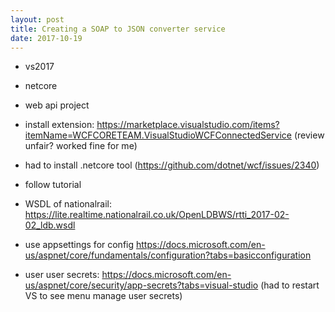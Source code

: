 ```yaml
---
layout: post
title: Creating a SOAP to JSON converter service
date: 2017-10-19
---
```


* vs2017
* netcore
* web api project
* install extension: https://marketplace.visualstudio.com/items?itemName=WCFCORETEAM.VisualStudioWCFConnectedService
(review unfair? worked fine for me)
* had to install .netcore tool (https://github.com/dotnet/wcf/issues/2340)
* follow tutorial

* WSDL of nationalrail: https://lite.realtime.nationalrail.co.uk/OpenLDBWS/rtti_2017-02-02_ldb.wsdl

* use appsettings for config https://docs.microsoft.com/en-us/aspnet/core/fundamentals/configuration?tabs=basicconfiguration

* user user secrets: https://docs.microsoft.com/en-us/aspnet/core/security/app-secrets?tabs=visual-studio
(had to restart VS to see menu manage user secrets)